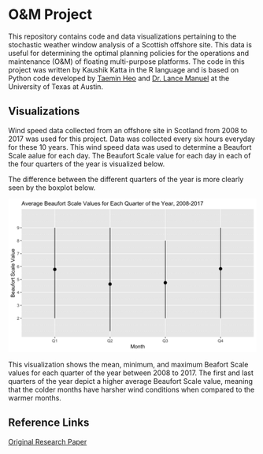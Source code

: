 # O&M Project
This repository contains code and data visualizations pertaining to the stochastic weather window analysis of a Scottish offshore site. This data is useful for determining the optimal planning policies for the operations and maintenance (O&M) of floating multi-purpose platforms. The code in this project was written by Kaushik Katta in the R language and is based on Python code developed by [Taemin Heo](http://taeminheo.com) and [Dr. Lance Manuel](https://lancemanuel.netlify.app/) at the University of Texas at Austin.

## Visualizations
Wind speed data collected from an offshore site in Scotland from 2008 to 2017 was used for this project. Data was collected every six hours everyday for these 10 years. This wind speed data was used to determine a Beaufort Scale aalue for each day. The Beaufort Scale value for each day in each of the four quarters of the year is visualized below.

 
 The difference between the different quarters of the year is more clearly seen by the boxplot below.
 
 ![BeaufortBoxPlot](/images/BeaufortBoxPlot.png)

This visualization shows the mean, minimum, and maximum Beafort Scale values for each quarter of the year between 2008 to 2017. The first and last quarters of the year depict a higher average Beaufort Scale value, meaning that the colder months have harsher wind conditions when compared to the warmer months.

## Reference Links
[Original Research Paper](https://github.com/kkatta56/O-M_Project/commit/d3824154b054cf30df9d7eec0bbdfdfcbf28d459)
